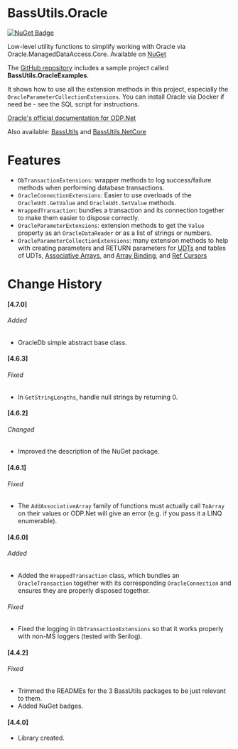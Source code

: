 ﻿# BassUtils.Oracle
[![NuGet Badge](https://buildstats.info/nuget/bassutils.oracle)](https://www.nuget.org/packages/BassUtils.Oracle/)

Low-level utility functions to simplify working with Oracle via
Oracle.ManagedDataAccess.Core.
Available on [NuGet](https://www.nuget.org/packages/BassUtils.Oracle)

The [GitHub repository](https://www.github.com/PhilipDaniels/BassUtils)
includes a sample project called **BassUtils.OracleExamples**.

It shows how to use all the extension methods in this project, especially
the `OracleParameterCollectionExtensions`. You can install Oracle via Docker
if need be - see the SQL script for instructions.

[Oracle's official documentation for ODP.Net](https://docs.oracle.com/en/database/oracle/oracle-data-access-components/19.3.2/odpnt/features.html#GUID-FF58E75D-B5D1-4327-B65E-CE263E3A5C6C)

Also available: [BassUtils](https://www.nuget.org/packages/BassUtils)
and [BassUtils.NetCore](https://www.nuget.org/packages/BassUtils.NetCore)

# Features

* `DbTransactionExtensions`: wrapper methods to log success/failure methods
  when performing database transactions.
* `OracleConnectionExtensions`: Easier to use overloads of the `OracleUdt.GetValue`
  and `OracleUdt.SetValue` methods.
* `WrappedTransaction`: bundles a transaction and its connection together to
  make them easier to dispose correctly.
* `OracleParameterExtensions`: extension methods to get the `Value` property as
  an `OracleDataReader` or as a list of strings or numbers.
* `OracleParameterCollectionExtensions`: many extension methods to help with creating
  parameters and RETURN parameters for [UDTs](https://docs.oracle.com/en/database/oracle/oracle-data-access-components/19.3.2/odpnt/featUDTs.html#GUID-7913CDD0-CB22-4257-828F-FBCCA3FE9126)
  and tables of UDTs,
  [Associative Arrays](https://docs.oracle.com/en/database/oracle/oracle-data-access-components/19.3.2/odpnt/featOraCommand.html#GUID-05A6D391-E77F-41AF-83A2-FE86A3D98872),
  and [Array Binding](https://docs.oracle.com/en/database/oracle/oracle-data-access-components/19.3.2/odpnt/featOraCommand.html#GUID-FACB870D-6F8B-46EA-95EA-65C6C6536B9E),
  and [Ref Cursors](https://docs.oracle.com/en/database/oracle/oracle-data-access-components/19.3.2/odpnt/featRefCursor.html#GUID-4215DACA-977E-473F-AF4E-764841A476D7)


# Change History

#### [4.7.0]
###### Added
- OracleDb simple abstract base class.

#### [4.6.3]
###### Fixed
- In `GetStringLengths`, handle null strings by returning 0.

#### [4.6.2]
###### Changed
- Improved the description of the NuGet package.

#### [4.6.1]
###### Fixed
- The `AddAssociativeArray` family of functions must actually call `ToArray`
  on their values or ODP.Net will give an error (e.g. if you pass it a LINQ
  enumerable).

#### [4.6.0]
###### Added
- Added the `WrappedTransaction` class, which bundles an `OracleTransaction` together
  with its corresponding `OracleConnection` and ensures they are properly disposed together.
###### Fixed
- Fixed the logging in `DbTransactionExtensions` so that it works properly with
  non-MS loggers (tested with Serilog).

#### [4.4.2]
###### Fixed
- Trimmed the READMEs for the 3 BassUtils packages to be just relevant to them.
- Added NuGet badges.

#### [4.4.0]
- Library created.
